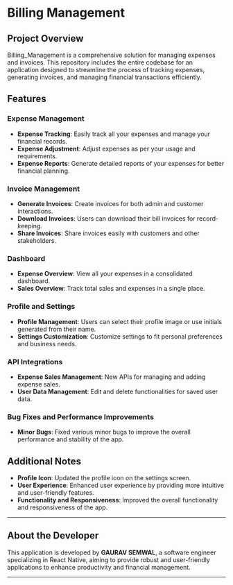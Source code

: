 # Billing Management

## Project Overview
Billing_Management is a comprehensive solution for managing expenses and invoices. This repository includes the entire codebase for an application designed to streamline the process of tracking expenses, generating invoices, and managing financial transactions efficiently.

## Features
### Expense Management
- **Expense Tracking**: Easily track all your expenses and manage your financial records.
- **Expense Adjustment**: Adjust expenses as per your usage and requirements.
- **Expense Reports**: Generate detailed reports of your expenses for better financial planning.

### Invoice Management
- **Generate Invoices**: Create invoices for both admin and customer interactions.
- **Download Invoices**: Users can download their bill invoices for record-keeping.
- **Share Invoices**: Share invoices easily with customers and other stakeholders.

### Dashboard
- **Expense Overview**: View all your expenses in a consolidated dashboard.
- **Sales Overview**: Track total sales and expenses in a single place.

### Profile and Settings
- **Profile Management**: Users can select their profile image or use initials generated from their name.
- **Settings Customization**: Customize settings to fit personal preferences and business needs.

### API Integrations
- **Expense Sales Management**: New APIs for managing and adding expense sales.
- **User Data Management**: Edit and delete functionalities for saved user data.

### Bug Fixes and Performance Improvements
- **Minor Bugs**: Fixed various minor bugs to improve the overall performance and stability of the app.

## Additional Notes
- **Profile Icon**: Updated the profile icon on the settings screen.
- **User Experience**: Enhanced user experience by providing more intuitive and user-friendly features.
- **Functionality and Responsiveness**: Improved the overall functionality and responsiveness of the app.

---

## About the Developer
This application is developed by **GAURAV SEMWAL**, a software engineer specializing in React Native, aiming to provide robust and user-friendly applications to enhance productivity and financial management.

---
